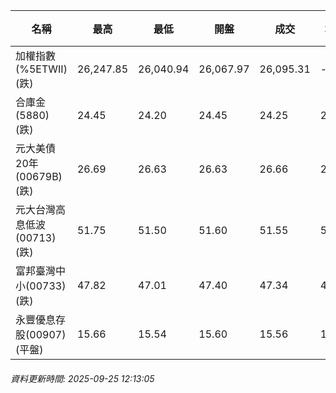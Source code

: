 | 名稱 | 最高 | 最低 | 開盤 | 成交 | 均價 | 成交金額(億) | 昨收 | 漲跌幅 | 漲跌 | 總量 | 昨量 | 振幅 |
| -------- | -------- | -------- | -------- |-------- | -------- | -------- |-------- |-------- |-------- | -------- | -------- |-------- |
|加權指數(%5ETWII) (跌)|26,247.85|26,040.94|26,067.97|26,095.31|-|3,682.57|26,196.73|0.39%|101.42|6,929,628|0|0.79%|
|合庫金(5880) (跌)|24.45|24.20|24.45|24.25|24.30|1.15|24.35|0.41%|0.10|4,738|6,319|1.03%|
|元大美債20年(00679B) (跌)|26.69|26.63|26.63|26.66|26.66|4.78|26.72|0.22%|0.06|17,945|36,562|0.22%|
|元大台灣高息低波(00713) (跌)|51.75|51.50|51.60|51.55|51.62|2.22|51.60|0.10%|0.05|4,309|10,969|0.48%|
|富邦臺灣中小(00733) (跌)|47.82|47.01|47.40|47.34|47.44|0.360|47.52|0.38%|0.18|758|1,176|1.70%|
|永豐優息存股(00907) (平盤)|15.66|15.54|15.60|15.56|15.60|0.079|15.56|0.00%|0.00|507|1,219|0.77%|
###### 資料更新時間: 2025-09-25 12:13:05